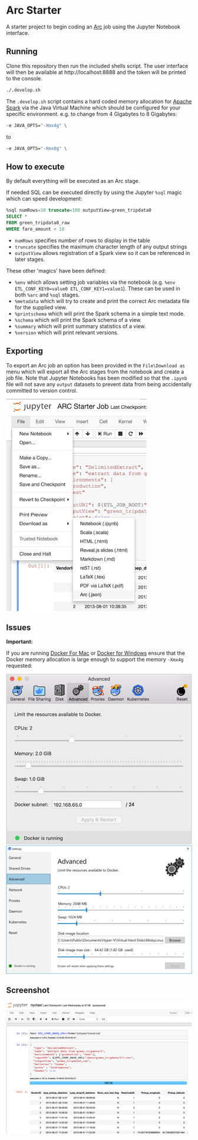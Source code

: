 # Arc Starter

A starter project to begin coding an [Arc](https://github.com/aglenergy/arc) job using the Jupyter Notebook interface.

## Running

Clone this repository then run the included shells script. The user interface will then be available at http://localhost:8888 and the token will be printed to the console.

```bash
./.develop.sh
```

The `.develop.sh` script contains a hard coded memory allocation for [Apache Spark](https://spark.apache.org/) via the Java Virtual Machine which should be configured for your specific environment. e.g. to change from 4 Gigabytes to 8 Gigabytes:

```bash
-e JAVA_OPTS="-Xmx4g" \
```

to 

```bash
-e JAVA_OPTS="-Xmx8g" \
```
## How to execute

By default everything will be executed as an Arc stage.

If needed SQL can be executed directly by using the Jupyter `%sql` magic which can speed development:

```sql
%sql numRows=10 truncate=100 outputView=green_tripdata0
SELECT * 
FROM green_tripdata0_raw
WHERE fare_amount < 10
```

- `numRows` specifies number of rows to display in the table
- `truncate` specifies the maximum character length of any output strings
- `outputView` allows registration of a Spark view so it can be referenced in later stages.

These other 'magics' have been defined:

- `%env` which allows setting job variables via the notebook (e.g. `%env ETL_CONF_KEY0=value0 ETL_CONF_KEY1=value1`). These can be used in both `%arc` and `%sql` stages.
- `%metadata` which will try to create and print the correct Arc metadata file for the supplied view.
- `%printschema` which will print the Spark schema in a simple text mode.
- `%schema` which will print the Spark schema of a view.
- `%summary` which will print summary statistics of a view.
- `%version` which will print relevant versions.

## Exporting

To export an Arc job an option has been provided in the `File\Download as` menu which will export all the Arc stages from the notebook and create a job file. Note that Jupyter Notebooks has been modified so that the `.ipynb` file will not save any `output` datasets to prevent data from being accidentally committed to version control.

![Download as](./.img/download_as.png)

## Issues

**Important:**

If you are running [Docker For Mac](https://docs.docker.com/docker-for-mac/) or [Docker for Windows](https://docs.docker.com/docker-for-windows/) ensure that the Docker memory allocation is large enough to support the memory `-Xmx4g` requested:

![Docker For Mac Memory](./.img/prefs-advanced.png)
![Docker For Windows Memory](./.img/settings-advanced.png)

## Screenshot

![ARC in Jupyter Notebooks](./.img/screenshot.png)
